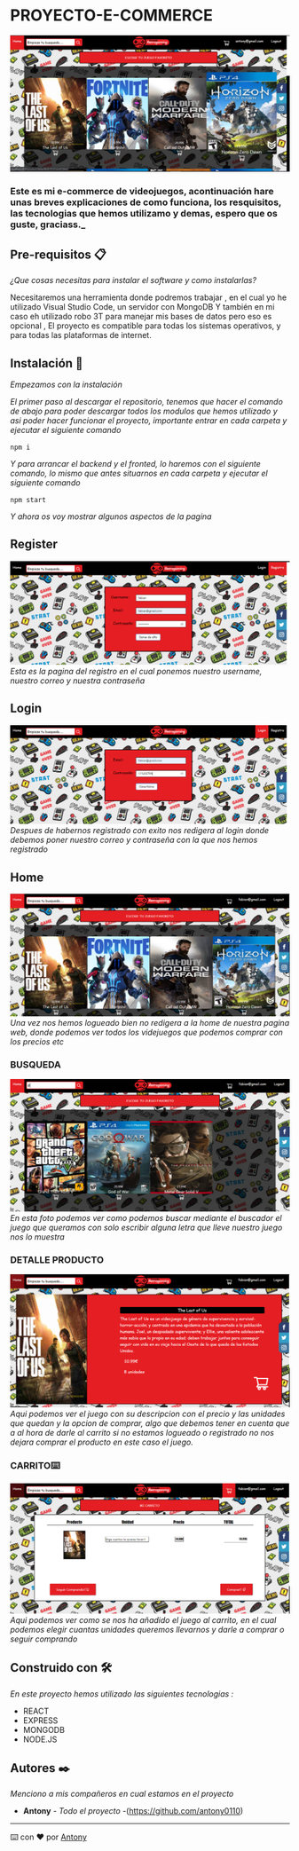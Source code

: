 # PROYECTO-E-COMMERCE
![](./FotosReadme/foto1.png)

### Este es mi e-commerce de videojuegos, acontinuación hare unas breves explicaciones de como funciona, los resquisitos, las tecnologias que hemos utilizamo y demas, espero que os guste, graciass._

## Pre-requisitos 📋

_¿Que cosas necesitas para instalar el software y como instalarlas?_

Necesitaremos una herramienta donde podremos trabajar , en el cual yo he utilizado Visual Studio Code, un servidor con MongoDB Y también en mi caso eh utilizado  robo 3T para manejar mis bases de datos pero eso es opcional ,  El proyecto es compatible para todas los sistemas operativos, y para todas las plataformas de internet.

## Instalación 🔧


_Empezamos con la instalación_

_El primer paso al descargar el repositorio, tenemos que hacer el comando de abajo para poder descargar todos los modulos que hemos utilizado y asi poder hacer funcionar el proyecto, importante entrar en cada carpeta y ejecutar el siguiente comando_

  

```
npm i
```

  

_Y para arrancar el backend y el fronted, lo haremos con el siguiente comando, lo mismo que antes situarnos en cada carpeta y ejecutar el siguiente comando_

```
npm start
```
_Y ahora os voy mostrar algunos aspectos de la pagina_

  

## Register
![](./FotosReadme/foto2.png)
 _Esta es la pagina del registro en el cual ponemos nuestro username, nuestro correo y nuestra contraseña_
## Login
![](./FotosReadme/foto3.PNG)
_Despues de habernos registrado con exito nos redigera al login donde debemos poner nuestro correo y contraseña con la que nos hemos registrado_
## Home
![](./FotosReadme/foto4.PNG)
_Una vez nos hemos logueado bien no redigera a la home de nuestra pagina web, donde podemos ver todos los videjuegos que podemos comprar con los precios etc_
### BUSQUEDA
![](./FotosReadme/foto5.PNG)
_En esta foto podemos ver como podemos buscar mediante el buscador el juego que queramos con solo escribir alguna letra que lleve nuestro juego nos lo muestra_
### DETALLE PRODUCTO
![](./FotosReadme/Foto6.PNG)
_Aqui podemos ver el juego con su descripcion con el precio y las unidades que quedan y la opcion de comprar, algo que debemos tener en cuenta que a al hora de darle al carrito si no estamos logueado o registrado no nos dejara comprar el producto en este caso el juego._


### CARRITO⌨️
![](./FotosReadme/foto7.PNG)
_Aqui podemos ver como se nos ha añadido el juego al carrito, en el cual podemos elegir cuantas unidades queremos llevarnos y darle a comprar o seguir comprando_


## Construido con 🛠️

_En este proyecto hemos utilizado las siguientes tecnologias :_

  

*  REACT
*  EXPRESS
*  MONGODB
*  NODE.JS



  

## Autores ✒️

  

_Menciono a mis compañeros en cual estamos en el proyecto_

  


*  **Antony** - *Todo el proyecto* -(https://github.com/antony0110)


---

⌨️ con ❤️ por [Antony](https://github.com/antony0110)
